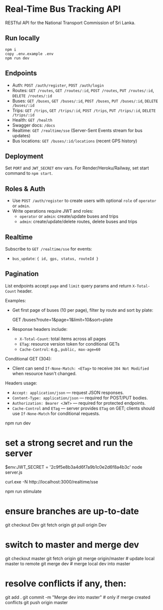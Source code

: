 # Real-Time Bus Tracking API

RESTful API for the National Transport Commission of Sri Lanka.

## Run locally

```
npm i
copy .env.example .env
npm run dev
```

## Endpoints

- Auth: `POST /auth/register`, `POST /auth/login`
- Routes: `GET /routes`, `GET /routes/:id`, `POST /routes`, `PUT /routes/:id`, `DELETE /routes/:id`
- Buses: `GET /buses`, `GET /buses/:id`, `POST /buses`, `PUT /buses/:id`, `DELETE /buses/:id`
- Trips: `GET /trips`, `GET /trips/:id`, `POST /trips`, `PUT /trips/:id`, `DELETE /trips/:id`
- Health: `GET /health`
- Swagger docs: `/docs`
 - Realtime: `GET /realtime/sse` (Server-Sent Events stream for bus updates)
 - Bus locations: `GET /buses/:id/locations` (recent GPS history)

## Deployment

Set `PORT` and `JWT_SECRET` env vars. For Render/Heroku/Railway, set start command to `npm start`.

## Roles & Auth

- Use `POST /auth/register` to create users with optional `role` of `operator` or `admin`.
- Write operations require JWT and roles:
  - `operator` or `admin`: create/update buses and trips
  - `admin`: create/update/delete routes, delete buses and trips

## Realtime

Subscribe to `GET /realtime/sse` for events:
- `bus_update`: `{ id, gps, status, routeId }`

## Pagination

List endpoints accept `page` and `limit` query params and return `X-Total-Count` header.

Examples:

- Get first page of buses (10 per page), filter by route and sort by plate:

  GET /buses?route=1&page=1&limit=10&sort=plate

- Response headers include:
  - `X-Total-Count`: total items across all pages
  - `ETag`: resource version token for conditional GETs
  - `Cache-Control`: e.g., `public, max-age=60`

Conditional GET (304):

- Client can send `If-None-Match: <ETag>` to receive `304 Not Modified` when resource hasn't changed.

Headers usage:

- `Accept: application/json` — request JSON responses.
- `Content-Type: application/json` — required for POST/PUT bodies.
- `Authorization: Bearer <JWT>` — required for protected endpoints.
- `Cache-Control` and `ETag` — server provides `ETag` on GET; clients should use `If-None-Match` for conditional requests.


npm run dev

# set a strong secret and run the server
$env:JWT_SECRET = '2c9f5e8b3a4d6f7a9b1c0e2d6f8a4b3c'
node server.js


curl.exe -N http://localhost:3000/realtime/sse

npm run stimulate

# ensure branches are up-to-date
git checkout Dev
git fetch origin
git pull origin Dev

# switch to master and merge dev
git checkout master
git fetch origin
git merge origin/master      # update local master to remote
git merge dev                # merge local dev into master
# resolve conflicts if any, then:
git add .
git commit -m "Merge dev into master"   # only if merge created conflicts
git push origin master